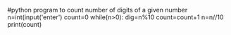 #python program to count number of digits of a given number
n=int(input('enter')
count=0
while(n>0):
 dig=n%10
 count=count+1
 n=n//10
print(count)
